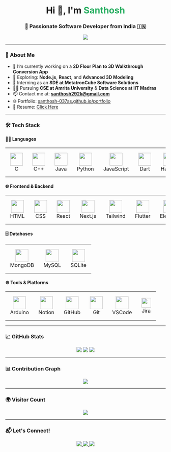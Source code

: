 <h1 align="center">Hi 👋, I'm <span style="color:#27ae60"><b>Santhosh</b></span></h1>
<h3 align="center">🚀 Passionate Software Developer from India 🇮🇳</h3>

<p align="center">
  <img src="https://readme-typing-svg.demolab.com?font=Fira+Code&size=24&pause=1000&color=27AE60&center=true&vCenter=true&width=1000&lines=Software+Engineer+%7C+Full-Stack+Developer+%7C+Tech+Explorer;Building+3D+Walkthroughs+from+2D+Plans;Always+Learning+and+Improving" />
</p>

---

### 💫 About Me
- 🔭 I’m currently working on a **2D Floor Plan to 3D Walkthrough Conversion App**
- 🌱 Exploring: **Node.js**, **React**, and **Advanced 3D Modeling**
- 💼 Interning as an **SDE at MetatronCube Software Solutions**
- 👨‍🎓 Pursuing **CSE at Amrita University** & **Data Science at IIT Madras**
- 📫 Contact me at: **santhosh292k@gmail.com**
- 🌐 Portfolio: [santhosh-037as.github.io/portfolio](https://santhosh-037as.github.io/portfolio/)
- 📄 Resume: [Click Here](https://santhosh-037as.github.io/portfolio/resume)

---

### 🛠️ Tech Stack

#### 👨‍💻 Languages
<p align="center">
  <table>
    <tr>
      <td align="center" style="padding: 15px;">
        <img src="https://skillicons.dev/icons?i=c" width="40"/><br/>C
      </td>
      <td align="center" style="padding: 15px;">
        <img src="https://skillicons.dev/icons?i=cpp" width="40"/><br/>C++
      </td>
      <td align="center" style="padding: 15px;">
        <img src="https://skillicons.dev/icons?i=java" width="40"/><br/>Java
      </td>
      <td align="center" style="padding: 15px;">
        <img src="https://skillicons.dev/icons?i=python" width="40"/><br/>Python
      </td>
      <td align="center" style="padding: 15px;">
        <img src="https://skillicons.dev/icons?i=js" width="40"/><br/>JavaScript
      </td>
      <td align="center" style="padding: 15px;">
        <img src="https://skillicons.dev/icons?i=dart" width="40"/><br/>Dart
      </td>
      <td align="center" style="padding: 15px;">
        <img src="https://skillicons.dev/icons?i=haskell" width="40"/><br/>Haskell
      </td>
    </tr>
  </table>
</p>

#### 🌐 Frontend & Backend
<p align="center">
  <table>
    <tr>
      <td align="center" style="padding: 15px;">
        <img src="https://skillicons.dev/icons?i=html" width="40"/><br/>HTML
      </td>
      <td align="center" style="padding: 15px;">
        <img src="https://skillicons.dev/icons?i=css" width="40"/><br/>CSS
      </td>
      <td align="center" style="padding: 15px;">
        <img src="https://skillicons.dev/icons?i=react" width="40"/><br/>React
      </td>
      <td align="center" style="padding: 15px;">
        <img src="https://skillicons.dev/icons?i=next" width="40"/><br/>Next.js
      </td>
      <td align="center" style="padding: 15px;">
        <img src="https://skillicons.dev/icons?i=tailwind" width="40"/><br/>Tailwind
      </td>
      <td align="center" style="padding: 15px;">
        <img src="https://skillicons.dev/icons?i=flutter" width="40"/><br/>Flutter
      </td>
      <td align="center" style="padding: 15px;">
        <img src="https://skillicons.dev/icons?i=electron" width="40"/><br/>Electron
      </td>
      <td align="center" style="padding: 15px;">
        <img src="https://skillicons.dev/icons?i=flask" width="40"/><br/>Flask
      </td>
      <td align="center" style="padding: 15px;">
        <img src="https://skillicons.dev/icons?i=nodejs" width="40"/><br/>Node.js
      </td>
    </tr>
  </table>
</p>

#### 🗄️ Databases
<p align="center">
  <table>
    <tr>
      <td align="center" style="padding: 15px;">
        <img src="https://skillicons.dev/icons?i=mongodb" width="40"/><br/>MongoDB
      </td>
      <td align="center" style="padding: 15px;">
        <img src="https://skillicons.dev/icons?i=mysql" width="40"/><br/>MySQL
      </td>
      <td align="center" style="padding: 15px;">
        <img src="https://skillicons.dev/icons?i=sqlite" width="40"/><br/>SQLite
      </td>
    </tr>
  </table>
</p>

#### ⚙️ Tools & Platforms
<p align="center">
  <table>
    <tr>
      <td align="center" style="padding: 15px;">
        <img src="https://skillicons.dev/icons?i=arduino" width="40"/><br/>Arduino
      </td>
      <td align="center" style="padding: 15px;">
        <img src="https://skillicons.dev/icons?i=notion" width="40"/><br/>Notion
      </td>
      <td align="center" style="padding: 15px;">
        <img src="https://skillicons.dev/icons?i=github" width="40"/><br/>GitHub
      </td>
      <td align="center" style="padding: 15px;">
        <img src="https://skillicons.dev/icons?i=git" width="40"/><br/>Git
      </td>
      <td align="center" style="padding: 15px;">
        <img src="https://skillicons.dev/icons?i=vscode" width="40"/><br/>VSCode
      </td>
      <td align="center" style="padding: 15px;">
        <img src="https://img.shields.io/badge/Jira-0052CC?style=flat&logo=jira&logoColor=white" height="30"/><br/>Jira
      </td>
    </tr>
  </table>
</p>

---

### 📈 GitHub Stats

<p align="center">
  <img src="https://github-readme-stats.vercel.app/api?username=Santhosh292K&show_icons=true&theme=tokyonight&hide_border=true" />
  <img src="https://github-readme-streak-stats.herokuapp.com/?user=Santhosh292K&theme=tokyonight&hide_border=true" />
  <img src="https://github-readme-stats.vercel.app/api/top-langs/?username=Santhosh292K&layout=compact&theme=tokyonight&hide_border=true" />
</p>

---

### 📊 Contribution Graph

<p align="center">
  <img src="https://github-readme-activity-graph.vercel.app/graph?username=Santhosh292K&theme=tokyo-night&hide_border=true" />
</p>

---

### 🌍 Visitor Count

<p align="center">
  <img src="https://komarev.com/ghpvc/?username=Santhosh292K&style=flat-square&color=brightgreen" />
</p>

---

### 📬 Let's Connect!

<p align="center">
  <a href="mailto:santhosh292k@gmail.com">
    <img src="https://img.shields.io/badge/Gmail-D14836?style=for-the-badge&logo=gmail&logoColor=white" />
  </a>
  <a href="https://www.linkedin.com/in/santhosh292k/">
    <img src="https://img.shields.io/badge/LinkedIn-0077B5?style=for-the-badge&logo=linkedin&logoColor=white" />
  </a>
  <a href="https://santhosh-037as.github.io/portfolio/">
    <img src="https://img.shields.io/badge/Portfolio-000000?style=for-the-badge&logo=vercel&logoColor=white" />
  </a>
</p>
